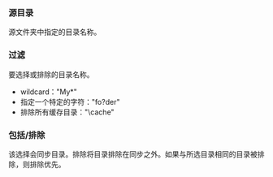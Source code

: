 ### 源目录

源文件夹中指定的目录名称。

### 过滤

要选择或排除的目录名称。
- wildcard：\"My*\"
- 指定一个特定的字符：\"fo?der\"
- 排除所有缓存目录：\"\\cache\"

### 包括/排除

该选择会同步目录。排除将目录排除在同步之外。如果与所选目录相同的目录被排除，则排除优先。
